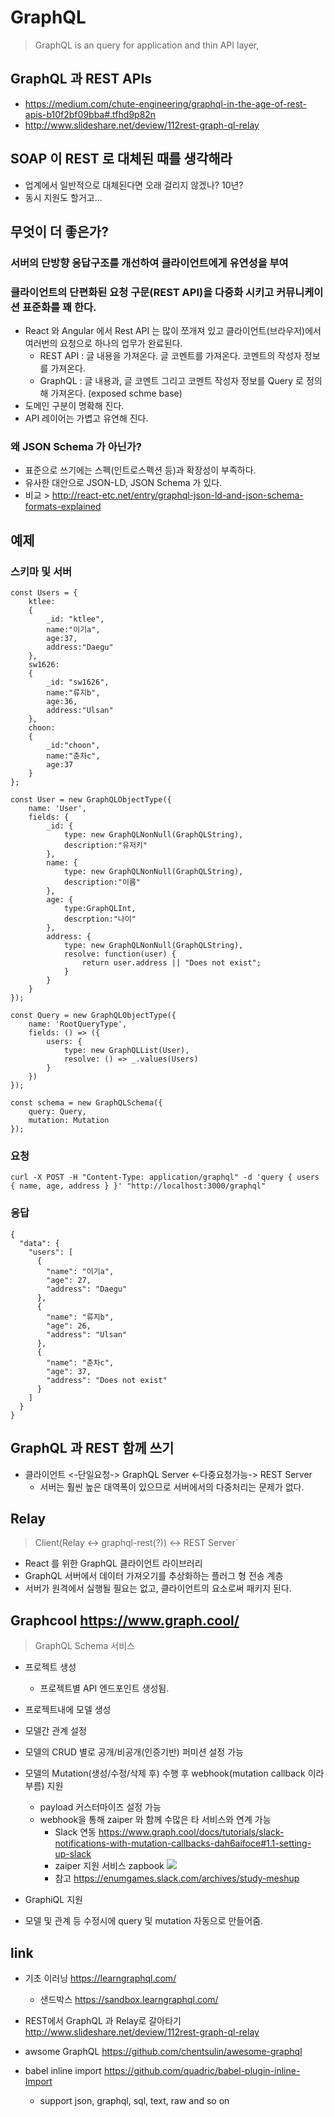 
# GraphQL
> GraphQL is an query for application and thin API layer,

## GraphQL 과 REST APIs
 * https://medium.com/chute-engineering/graphql-in-the-age-of-rest-apis-b10f2bf09bba#.tfhd9p82n
 * http://www.slideshare.net/deview/112rest-graph-ql-relay

## SOAP 이 REST 로 대체된 때를 생각해라
 * 업계에서 일반적으로 대체된다면 오래 걸리지 않겠나? 10년?
 * 동시 지원도 할거고...

## 무엇이 더 좋은가?

### 서버의 단방향 응답구조를 개선하여 클라이언트에게 유연성을 부여

### 클라이언트의 단편화된 요청 구문(REST API)을 다중화 시키고 커뮤니케이션 표준화를 꽤 한다.
 * React 와 Angular 에서 Rest API 는 많이 쪼개져 있고 클라이언트(브라우저)에서 여러번의 요청으로 하나의 업무가 완료된다.
   * REST API : 글 내용을 가져온다. 글 코멘트를 가져온다. 코멘트의 작성자 정보를 가져온다.
   * GraphQL : 글 내용과, 글 코멘트 그리고 코멘트 작성자 정보를 Query 로 정의해 가져온다. (exposed schme base)
 * 도메인 구분이 명확해 진다.
 * API 레이어는 가볍고 유연해 진다.

### 왜 JSON Schema 가 아닌가?
 * 표준으로 쓰기에는 스펙(인트로스펙션 등)과 확장성이 부족하다.
 * 유사한 대안으로 JSON-LD, JSON Schema 가 있다.
 * 비교 > http://react-etc.net/entry/graphql-json-ld-and-json-schema-formats-explained

## 예제
### 스키마 및 서버
```
const Users = {
    ktlee:
    {   
        _id: "ktlee",
        name:"이기a",
        age:37,
        address:"Daegu"
    },
    sw1626:
    {   
        _id: "sw1626",
        name:"류지b",
        age:36,
        address:"Ulsan"
    },
    choon:
    {
        _id:"choon",
        name:"춘차c",
        age:37
    }
};

const User = new GraphQLObjectType({
    name: 'User',
    fields: {
        _id: {
            type: new GraphQLNonNull(GraphQLString),
            description:"유저키"
        },
        name: {
            type: new GraphQLNonNull(GraphQLString),
            description:"이름"
        },
        age: {
            type:GraphQLInt,
            descrption:"나이"
        },
        address: {
            type: new GraphQLNonNull(GraphQLString),
            resolve: function(user) {
                return user.address || "Does not exist";
            }
        }
    }
});

const Query = new GraphQLObjectType({
    name: 'RootQueryType',
    fields: () => ({
        users: {
            type: new GraphQLList(User),
            resolve: () => _.values(Users)
        }
    })
});

const schema = new GraphQLSchema({
    query: Query,
    mutation: Mutation
});
```
### 요청
```
curl -X POST -H "Content-Type: application/graphql" -d 'query { users { name, age, address } }' "http://localhost:3000/graphql"
```
### 응답
```
{
  "data": {
    "users": [
      {
        "name": "이기a",
        "age": 27,
        "address": "Daegu"
      },
      {
        "name": "류지b",
        "age": 26,
        "address": "Ulsan"
      },
      {
        "name": "춘차c",
        "age": 37,
        "address": "Does not exist"
      }
    ]
  }
}
```

## GraphQL 과 REST 함께 쓰기
 * 클라이언트 <-단일요청-> GraphQL Server <-다중요청가능-> REST Server
   * 서버는 훨씬 높은 대역폭이 있으므로 서버에서의 다중처리는 문제가 없다.

## Relay
 > Client(Relay <-> graphql-rest(?)) <-> REST Server`

 * React 를 위한 GraphQL 클라이언트 라이브러리
 * GraphQL 서버에서 데이터 가져오기를 추상화하는 플러그 형 전송 계층
 * 서버가 원격에서 실행될 필요는 없고, 클라이언트의 요소로써 패키지 된다.

## Graphcool https://www.graph.cool/
> GraphQL Schema 서비스

 * 프로젝트 생성
   * 프로젝트별 API 엔드포인트 생성됨.
 * 프로젝트내에 모델 생성
 * 모델간 관계 설정
 * 모델의 CRUD 별로 공개/비공개(인증기반) 퍼미션 설정 가능
 * 모델의 Mutation(생성/수정/삭제 후) 수행 후 webhook(mutation callback 이라 부름) 지원
   * payload 커스터마이즈 설정 가능
   * webhook을 통해 zaiper 와 함께 수많은 타 서비스와 연계 가능
     * Slack 연동 https://www.graph.cool/docs/tutorials/slack-notifications-with-mutation-callbacks-dah6aifoce#1.1-setting-up-slack
     * zaiper 지원 서비스 zapbook
        ![](img/2017-01-25-18-09-39.png)
     * 참고 https://enumgames.slack.com/archives/study-meshup

 * GraphiQL 지원
 * 모델 및 관계 등 수정시에 query 및 mutation 자동으로 만들어줌.

## link
 * 기초 이러닝 https://learngraphql.com/
   * 샌드박스 https://sandbox.learngraphql.com/

 * REST에서 GraphQL 과 Relay로 갈아타기 http://www.slideshare.net/deview/112rest-graph-ql-relay
 * awsome GraphQL https://github.com/chentsulin/awesome-graphql
 * babel inline import https://github.com/quadric/babel-plugin-inline-Import
   * support json, graphql, sql, text, raw and so on
